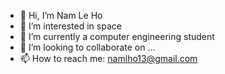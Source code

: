 - 👋 Hi, I’m Nam Le Ho
- 👀 I’m interested in space
- 🌱 I’m currently a computer engineering student
- 💞️ I’m looking to collaborate on ...
- 📫 How to reach me: namlho13@gmail.com

